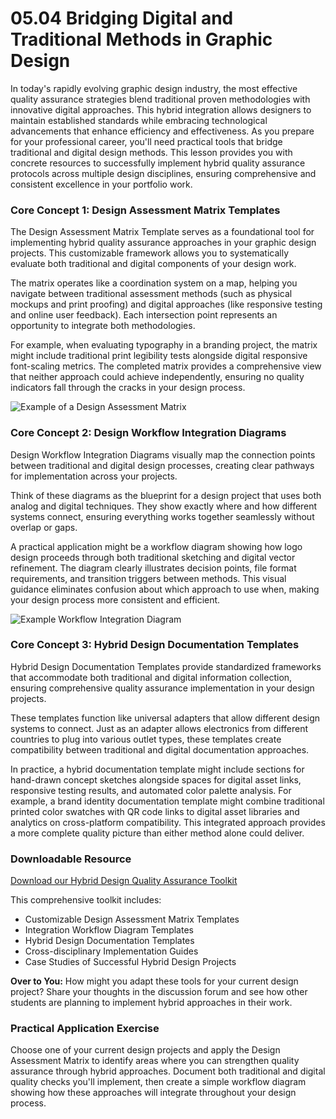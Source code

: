 # 05.04 Bridging Digital and Traditional Methods in Graphic Design


In today's rapidly evolving graphic design industry, the most effective quality assurance strategies blend traditional proven methodologies with innovative digital approaches. This hybrid integration allows designers to maintain established standards while embracing technological advancements that enhance efficiency and effectiveness. As you prepare for your professional career, you'll need practical tools that bridge traditional and digital design methods. This lesson provides you with concrete resources to successfully implement hybrid quality assurance protocols across multiple design disciplines, ensuring comprehensive and consistent excellence in your portfolio work.

### Core Concept 1: Design Assessment Matrix Templates

The Design Assessment Matrix Template serves as a foundational tool for implementing hybrid quality assurance approaches in your graphic design projects. This customizable framework allows you to systematically evaluate both traditional and digital components of your design work.

The matrix operates like a coordination system on a map, helping you navigate between traditional assessment methods (such as physical mockups and print proofing) and digital approaches (like responsive testing and online user feedback). Each intersection point represents an opportunity to integrate both methodologies.

For example, when evaluating typography in a branding project, the matrix might include traditional print legibility tests alongside digital responsive font-scaling metrics. The completed matrix provides a comprehensive view that neither approach could achieve independently, ensuring no quality indicators fall through the cracks in your design process.

![Example of a Design Assessment Matrix](https://excelhighschool.com/resources/design-matrix-example.jpg)

### Core Concept 2: Design Workflow Integration Diagrams

Design Workflow Integration Diagrams visually map the connection points between traditional and digital design processes, creating clear pathways for implementation across your projects.

Think of these diagrams as the blueprint for a design project that uses both analog and digital techniques. They show exactly where and how different systems connect, ensuring everything works together seamlessly without overlap or gaps.

A practical application might be a workflow diagram showing how logo design proceeds through both traditional sketching and digital vector refinement. The diagram clearly illustrates decision points, file format requirements, and transition triggers between methods. This visual guidance eliminates confusion about which approach to use when, making your design process more consistent and efficient.

![Example Workflow Integration Diagram](https://excelhighschool.com/resources/workflow-diagram-example.jpg)

### Core Concept 3: Hybrid Design Documentation Templates

Hybrid Design Documentation Templates provide standardized frameworks that accommodate both traditional and digital information collection, ensuring comprehensive quality assurance implementation in your design projects.

These templates function like universal adapters that allow different design systems to connect. Just as an adapter allows electronics from different countries to plug into various outlet types, these templates create compatibility between traditional and digital documentation approaches.

In practice, a hybrid documentation template might include sections for hand-drawn concept sketches alongside spaces for digital asset links, responsive testing results, and automated color palette analysis. For example, a brand identity documentation template might combine traditional printed color swatches with QR code links to digital asset libraries and analytics on cross-platform compatibility. This integrated approach provides a more complete quality picture than either method alone could deliver.

### Downloadable Resource

[Download our Hybrid Design Quality Assurance Toolkit](https://excelhighschool.com/resources/hybrid-design-toolkit)

This comprehensive toolkit includes:
- Customizable Design Assessment Matrix Templates
- Integration Workflow Diagram Templates
- Hybrid Design Documentation Templates
- Cross-disciplinary Implementation Guides
- Case Studies of Successful Hybrid Design Projects

**Over to You:** How might you adapt these tools for your current design project? Share your thoughts in the discussion forum and see how other students are planning to implement hybrid approaches in their work.

### Practical Application Exercise

Choose one of your current design projects and apply the Design Assessment Matrix to identify areas where you can strengthen quality assurance through hybrid approaches. Document both traditional and digital quality checks you'll implement, then create a simple workflow diagram showing how these approaches will integrate throughout your design process.

